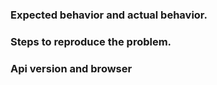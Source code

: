 ### Expected behavior and actual behavior.


### Steps to reproduce the problem.


### Api version and browser

